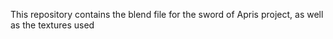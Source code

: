 This repository contains the blend file for the sword of Apris project, as well as the textures used
